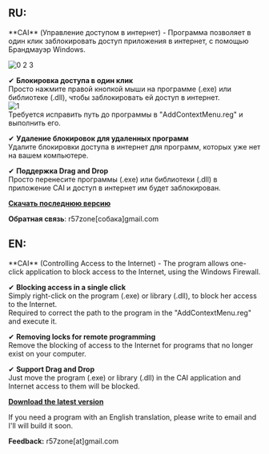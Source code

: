 <h2>RU:</h2>
**CAI** (Управление доступом в интернет) - Программа позволяет в один клик заблокировать доступ приложения в интернет, с помощью Брандмауэр Windows.


![0 2 3](https://cloud.githubusercontent.com/assets/9499881/9428097/2d54caba-49af-11e5-9088-860e39d9b456.png)

✔ **Блокировка доступа в один клик**<br>
Просто нажмите правой кнопкой мыши на программе (.exe) или библиотеке (.dll), чтобы заблокировать ей доступ в интернет.<br>
![1](https://cloud.githubusercontent.com/assets/9499881/7653228/22b33980-fb25-11e4-8f31-62982a1403e6.png)<br>
Требуется исправить путь до программы в "AddContextMenu.reg" и выполнить его.

✔ **Удаление блокировок для удаленных программ**<br>
Удалите блокировки доступа в интернет для программ, которых уже нет на вашем компьютере.

✔ **Поддержка Drag and Drop**<br>
Просто перенесите программы (.exe) или библиотеки (.dll) в приложение CAI и доступ в интернет им будет заблокирован.

**[Скачать последнюю версию](https://github.com/r57zone/CAI/releases)**

**Обратная связь**: r57zone[собака]gmail.com

<h2>EN:</h2>
**CAI** (Controlling Access to the Internet) - The program allows one-click application to block access to the Internet, using the Windows Firewall.

✔ **Blocking access in a single click**<br>
Simply right-click on the program (.exe) or library (.dll), to block her access to the Internet.<br>
Required to correct the path to the program in the "AddContextMenu.reg" and execute it.

✔ **Removing locks for remote programming**<br>
Remove the blocking of access to the Internet for programs that no longer exist on your computer.

✔ **Support Drag and Drop**<br>
Just move the program (.exe) or library (.dll) in the CAI application and Internet access to them will be blocked.

**[Download the latest version](https://github.com/r57zone/CAI/releases)**

If you need a program with an English translation, please write to email and I'll will build it soon.

**Feedback:** r57zone[at]gmail.com
